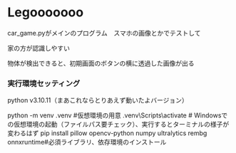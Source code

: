# Legooooooo

car_game.pyがメインのプログラム　スマホの画像とかでテストして

家の方が認識しやすい

物体が検出できると、初期画面のボタンの横に透過した画像が出る

### **実行環境セッティング**

python v3.10.11（まあこれならとりあえず動いたよバージョン）

python -m venv .venv #仮想環境の用意
.venv\Scripts\activate      # Windowsでの仮想環境の起動（ファイルパス要チェック）、実行するとターミナルの様子が変わるはず
pip install pillow opencv-python numpy ultralytics rembg onnxruntime#必須ライブラリ、依存環境のインストール
